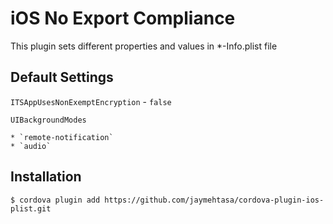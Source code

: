 # iOS No Export Compliance

This plugin sets different properties and values in *-Info.plist file

## Default Settings
`ITSAppUsesNonExemptEncryption` - `false`

`UIBackgroundModes`

	* `remote-notification`
	* `audio`

## Installation

`$ cordova plugin add https://github.com/jaymehtasa/cordova-plugin-ios-plist.git`
